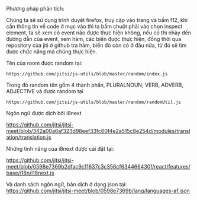 Phương pháp phân tích:

Chúng ta sẽ sử dụng trình duyệt firefox, truy cập vào trang và bấm f12, khi cần thông tin về code ở mục vào thì ta bấm chuột phải vào chọn inspect element, ta sẽ xem có event nào được thực hiện không, nếu có thì nhảy đến đường dẫn của event, xem hàm, các biến được thực hiện, đồng thời qua repository của jiti ở github tra hàm, biến đó còn có ở đâu nữa, từ đó sẽ tìm được chức năng mà chúng thực hiện.



Tên của room được random tại:

`https://github.com/jitsi/js-utils/blob/master/random/index.js`

Trong đó random tên gồm 4 thành phần, PLURALNOUN, VERB, ADVERB, ADJECTIVE và được random tại 

`https://github.com/jitsi/js-utils/blob/master/random/randomUtil.js`


Ngôn ngữ được dịch bởi i8next

https://github.com/jitsi/jitsi-meet/blob/342a00a6af323d98eef33fc60f4e2a515c8e254d/modules/translation/translation.js

Những tính năng của i8next được cài đặt tại: 

https://github.com/jitsi/jitsi-meet/blob/0598e7369b2dfac9c11637c3c356cf634466430f/react/features/base/i18n/i18next.js

Và danh sách ngôn ngữ, bản dịch ở dạng json tại: https://github.com/jitsi/jitsi-meet/blob/0598e7369b/lang/languages-af.json
